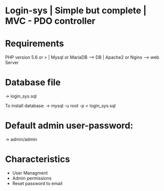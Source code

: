 # Login-sys | Simple but complete | MVC - PDO controller

# Requirements

PHP version 5.6 or > |
Mysql or MariaDB --> DB |
Apache2 or Nginx --> web Server

# Database file 

-> login_sys.sql

To install database:
 -> mysql -u root -p < login_sys.sql

# Default admin user-password:

-> admin/admin

# Characteristics


- User Managment
- Admin permissions
- Reset password to email 
